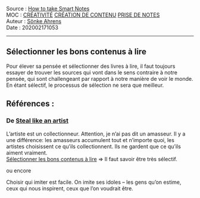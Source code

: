 Source : [How to take Smart Notes](https://notes.eliottmeunier.com/3+GARDEN/Notes/How+to+take+Smart+Notes)  
MOC : [CRÉATIVITÉ](https://notes.eliottmeunier.com/3+GARDEN/Notes/CR%C3%89ATIVIT%C3%89) [CRÉATION DE CONTENU](https://notes.eliottmeunier.com/CR%C3%89ATION+DE+CONTENU) [PRISE DE NOTES](https://notes.eliottmeunier.com/3+GARDEN/Notes/PRISE+DE+NOTES)  
Auteur : [Sönke Ahrens](https://notes.eliottmeunier.com/S%C3%B6nke+Ahrens)  
Date : 202002171053

---

## Sélectionner les bons contenus à lire

Pour élever sa pensée et sélectionner des livres à lire, il faut toujours essayer de trouver les sources qui vont dans le sens contraire à notre pensée, qui sont challengeant par rapport à notre manière de voir le monde.  
En étant sélectif, le processus de sélection ne sera que meilleur.

## Références :

### De [Steal like an artist](https://notes.eliottmeunier.com/3+GARDEN/Notes/Steal+like+an+artist)

L’artiste est un collectionneur. Attention, je n’ai pas dit un amasseur. Il y a une différence: les amasseurs accumulent tout et n’importe quoi, les artistes choisissent ce qu’ils collectionnent. Ils ne gardent que ce qu’ils aiment vraiment.  
[Sélectionner les bons contenus à lire](https://notes.eliottmeunier.com/3+GARDEN/Notes/S%C3%A9lectionner+les+bons+contenus+%C3%A0+lire) => Il faut savoir être très sélectif.

ou encore

Choisir qui imiter est facile. On imite ses idoles – les gens qu’on estime, ceux qui nous inspirent, ceux que l’on voudrait être.  